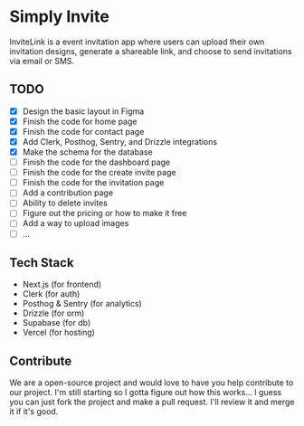# Simply Invite

InviteLink is a event invitation app where users can upload their own invitation designs, generate a shareable link, and choose to send invitations via email or SMS.

## TODO
- [x] Design the basic layout in Figma
- [x] Finish the code for home page
- [x] Finish the code for contact page
- [x] Add Clerk, Posthog, Sentry, and Drizzle integrations
- [x] Make the schema for the database
- [ ] Finish the code for the dashboard page
- [ ] Finish the code for the create invite page
- [ ] Finish the code for the invitation page
- [ ] Add a contribution page
- [ ] Ability to delete invites
- [ ] Figure out the pricing or how to make it free
- [ ] Add a way to upload images
- [ ] ...

## Tech Stack
- Next.js (for frontend)
- Clerk (for auth)
- Posthog & Sentry (for analytics)
- Drizzle (for orm)
- Supabase (for db)
- Vercel (for hosting)

## Contribute
We are a open-source project and would love to have you help contribute to our project. I'm still starting so I gotta figure out how this works... I guess you can just fork the project and make a pull request. I'll review it and merge it if it's good.